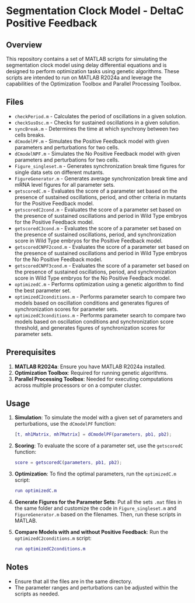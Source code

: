 # Segmentation Clock Model - DeltaC Positive Feedback

## Overview

This repository contains a set of MATLAB scripts for simulating the segmentation clock model using delay differential equations and is designed to perform optimization tasks using genetic algorithms. These scripts are intended to run on MATLAB R2024a and leverage the capabilities of the Optimization Toolbox and Parallel Processing Toolbox.

## Files

- `checkPeriod.m` - Calculates the period of oscillations in a given solution.
- `checkSusOsc.m` - Checks for sustained oscillations in a given solution.
- `syncBreak.m` - Determines the time at which synchrony between two cells breaks.
- `dCmodelPF.m` - Simulates the Positive Feedback model with given parameters and perturbations for two cells.
- `dCmodelNPF.m` - Simulates the No Positive Feedback model with given parameters and perturbations for two cells.
- `Figure_singleset.m` - Generates synchronization break time figures for single data sets on different mutants.
- `FigureGenerator.m` - Generates average synchronization break time and mRNA level figures for all parameter sets.
- `getscoredC.m` - Evaluates the score of a parameter set based on the presence of sustained oscillations, period, and other criteria in mutants for the Positive Feedback model.
- `getscoredC2cond.m` - Evaluates the score of a parameter set based on the presence of sustained oscillations and period in Wild Type embryos for the Positive Feedback model.
- `getscoredC3cond.m` - Evaluates the score of a parameter set based on the presence of sustained oscillations, period, and synchronization score in Wild Type embryos for the Positive Feedback model.
- `getscoredCNPF2cond.m` - Evaluates the score of a parameter set based on the presence of sustained oscillations and period in Wild Type embryos for the No Positive Feedback model.
- `getscoredCNPF3cond.m` - Evaluates the score of a parameter set based on the presence of sustained oscillations, period, and synchronization score in Wild Type embryos for the No Positive Feedback model.
- `optimizedC.m` - Performs optimization using a genetic algorithm to find the best parameter set.
- `optimizedC2conditions.m` - Performs parameter search to compare two models based on oscillation conditions and generates figures of synchronization scores for parameter sets.
- `optimizedC3conditions.m` - Performs parameter search to compare two models based on oscillation conditions and synchronization score threshold, and generates figures of synchronization scores for parameter sets.

## Prerequisites

1. **MATLAB R2024a**: Ensure you have MATLAB R2024a installed.
2. **Optimization Toolbox**: Required for running genetic algorithms.
3. **Parallel Processing Toolbox**: Needed for executing computations across multiple processors or on a computer cluster.

## Usage

1. **Simulation**:
   To simulate the model with a given set of parameters and perturbations, use the `dCmodelPF` function:
   ```matlab
   [t, mh1Matrix, mh7Matrix] = dCmodelPF(parameters, pb1, pb2);
   ```

2. **Scoring**:
   To evaluate the score of a parameter set, use the `getscoredC` function:
   ```matlab
   score = getscoredC(parameters, pb1, pb2);
   ```

3. **Optimization**:
   To find the optimal parameters, run the `optimizedC.m` script:
   ```matlab
   run optimizedC.m
   ```

4. **Generate Figures for the Parameter Sets**:
   Put all the sets `.mat` files in the same folder and customize the code in `Figure_singleset.m` and `FigureGenerator.m` based on the filenames. Then, run these scripts in MATLAB.

5. **Compare Models with and without Positive Feedback**:
   Run the `optimizedC2conditions.m` script:
   ```matlab
   run optimizedC2conditions.m
   ```

## Notes

- Ensure that all the files are in the same directory.
- The parameter ranges and perturbations can be adjusted within the scripts as needed.

